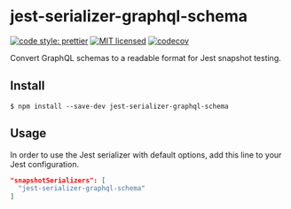 # jest-serializer-graphql-schema

[![code style: prettier](https://img.shields.io/badge/code_style-prettier-ff69b4.svg)](https://github.com/prettier/prettier) [![MIT licensed](https://img.shields.io/badge/license-MIT-blue.svg)](https://raw.githubusercontent.com/hyperium/hyper/master/LICENSE) [![codecov](https://codecov.io/gh/ryanep/jest-serializer-graphql-schema/branch/master/graph/badge.svg)](https://codecov.io/gh/ryanep/jest-serializer-graphql-schema)

Convert GraphQL schemas to a readable format for Jest snapshot testing.

## Install

`$ npm install --save-dev jest-serializer-graphql-schema`

## Usage

In order to use the Jest serializer with default options, add this line to your Jest configuration.

```json
"snapshotSerializers": [
  "jest-serializer-graphql-schema"
]
```
